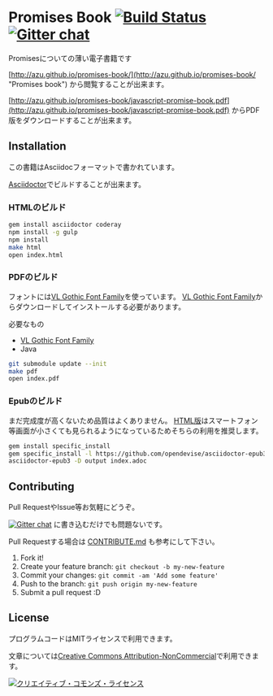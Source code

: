 # Promises Book [![Build Status](https://travis-ci.org/azu/promises-book.png)](https://travis-ci.org/azu/promises-book) [![Gitter chat](https://badges.gitter.im/azu/promises-book.png)](https://gitter.im/azu/promises-book)

Promisesについての薄い電子書籍です

[http://azu.github.io/promises-book/](http://azu.github.io/promises-book/ "Promises book") から閲覧することが出来ます。

[http://azu.github.io/promises-book/javascript-promise-book.pdf](http://azu.github.io/promises-book/javascript-promise-book.pdf) からPDF版をダウンロードすることが出来ます。

## Installation

この書籍はAsciidocフォーマットで書かれています。

[Asciidoctor](http://asciidoctor.org/ "Asciidoctor")でビルドすることが出来ます。

### HTMLのビルド

``` sh
gem install asciidoctor coderay
npm install -g gulp
npm install
make html
open index.html
```

### PDFのビルド

フォントには[VL Gothic Font Family](http://vlgothic.dicey.org/ "VL Gothic Font Family")を使っています。
[VL Gothic Font Family](http://vlgothic.dicey.org/download.html "VL Gothic Font Family")からダウンロードしてインストールする必要があります。

必要なもの

* [VL Gothic Font Family](http://vlgothic.dicey.org/ "VL Gothic Font Family")
* Java

``` sh
git submodule update --init
make pdf
open index.pdf
```

### Epubのビルド

まだ完成度が高くないため品質はよくありません。
[HTML版](http://azu.github.io/promises-book/)はスマートフォン等画面が小さくても見られるようになっているためそちらの利用を推奨します。

``` sh
gem install specific_install
gem specific_install -l https://github.com/opendevise/asciidoctor-epub3
asciidoctor-epub3 -D output index.adoc
```

## Contributing

Pull RequestやIssue等お気軽にどうぞ。

[![Gitter chat](https://badges.gitter.im/azu/promises-book.png)](https://gitter.im/azu/promises-book) に書き込むだけでも問題ないです。

Pull Requestする場合は [CONTRIBUTE.md](CONTRIBUTE.md "CONTRIBUTE.md") も参考にして下さい。

1. Fork it!
2. Create your feature branch: `git checkout -b my-new-feature`
3. Commit your changes: `git commit -am 'Add some feature'`
4. Push to the branch: `git push origin my-new-feature`
5. Submit a pull request :D

## License

プログラムコードはMITライセンスで利用できます。

文章については<a rel="license" href="http://creativecommons.org/licenses/by-nc/4.0/">Creative Commons Attribution-NonCommercial</a>で利用できます。

<a rel="license" href="http://creativecommons.org/licenses/by-nc/4.0/"><img alt="クリエイティブ・コモンズ・ライセンス" style="border-width:0" src="http://i.creativecommons.org/l/by-nc/4.0/88x31.png" /></a>